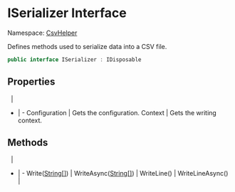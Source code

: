 # ISerializer Interface

Namespace: [CsvHelper](/api/CsvHelper)

Defines methods used to serialize data into a CSV file.

```cs
public interface ISerializer : IDisposable
```

## Properties
&nbsp; | &nbsp;
- | -
Configuration | Gets the configuration.
Context | Gets the writing context.

## Methods
&nbsp; | &nbsp;
- | -
Write([String[]](https://docs.microsoft.com/en-us/dotnet/api/system.string[])) | 
WriteAsync([String[]](https://docs.microsoft.com/en-us/dotnet/api/system.string[])) | 
WriteLine() | 
WriteLineAsync() | 
